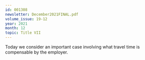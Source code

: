 ```yaml
---
id: 001308
newsletter: December2021FINAL.pdf
volume_issue: 19-12
year: 2021
month: 12
topic: Title VII
---
```


Today we consider an important case involving what travel time is compensable by the employer.